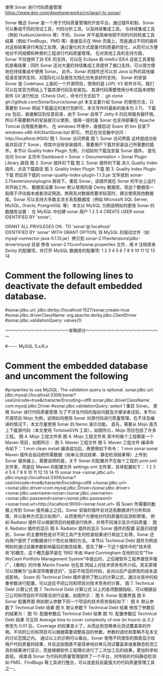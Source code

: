 使用 Sonar 进行代码质量管理 https://www.ibm.com/developerworks/cn/java/j-lo-sonar/

Sonar 概述
Sonar 是一个用于代码质量管理的开放平台。通过插件机制，Sonar 可以集成不同的测试工具，代码分析工具，以及持续集成工具。
与持续集成工具（例如 Hudson/Jenkins 等）不同，Sonar 并不是简单地把不同的代码检查工具结果（例如 FindBugs，PMD 等）直接显示在 Web 页面上，而是通过不同的插件对这些结果进行再加工处理，通过量化的方式度量代码质量的变化，从而可以方便地对不同规模和种类的工程进行代码质量管理。
在对其他工具的支持方面，Sonar 不仅提供了对 IDE 的支持，可以在 Eclipse 和 IntelliJ IDEA 这些工具里联机查看结果；同时 Sonar 还对大量的持续集成工具提供了接口支持，可以很方便地在持续集成中使用 Sonar。
此外，Sonar 的插件还可以对 Java 以外的其他编程语言提供支持，对国际化以及报告文档化也有良好的支持。
Sonar 的安装
Sonar 是 Codehaus 上面的一个开源项目，使用的是 LGPL V3 软件许可。我们可以在其官方网站上下载其源代码及安装包。
其源代码需要使用分布式版本控制软件 Git 进行检出（Check Out），命令行方式如下：
git clone git://github.com/SonarSource/sonar.git
本文主要介绍 Sonar 的使用方法，只需要到 Sonar 网站下载最近的发行包即可，本文写作时最新的版本为 2.11。
下载 zip 包后，直接解压到任意目录，由于 Sonar 自带了 Jetty 6 的应用服务器环境，所以不需要额外的安装就可以使用，值得一提的是 Sonar 也支持部署在 Apache Tomcat 应用服务器中。
在 windows 环境中，直接启动 Soanr 的 bin 目录下 windows-x86-64\StartSonar.bat 即可。
然后在浏览器中访问：http://localhost:9000/
图 1. Sonar 访问界面
图 1. Sonar 访问界面
这样就成功安装并启动了 Sonar，但其中没有安装插件，需要用户下载并安装自己所需要的插件。本节以 Quality Index Plugin 为例，介绍如何下载及安装 Sonar 插件。
首先访问 Sonar 主页中 Dashboard > Sonar > Documentation > Sonar Plugin Library 路径
图 2. Sonar 插件的下载
图 2. Sonar 插件的下载
进入 Quality Index 插件，点击下载路径
图 3. Quality Index Plugin 下载
图 3. Quality Index Plugin 下载
然后将下载的 sonar-quality-index-plugin-1.1.3.jar 文件放到 sonar-2.11\extensions\plugins 路径下。重启 Sonar，该插件就在 Sonar 的平台上运行并开始工作。
数据库设置
Sonar 默认使用的是 Derby 数据库，但这个数据库一般用于评估版本或者测试用途。商用及对数据库要求较高时，建议使用其他数据库。Sonar 可以支持大多数主流关系型数据库（例如 Microsoft SQL Server, MySQL, Oracle, PostgreSQL 等）
本文以 MySQL 为例说明如何更改 Sonar 的数据库设置：
在 MySQL 中创建 sonar 用户
1
2
3
4
CREATE USER sonar IDENTIFIED BY 'sonar';
 
GRANT ALL PRIVILEGES ON *.* TO 'sonar'@'localhost' \
IDENTIFIED BY 'sonar' WITH GRANT OPTION;
将 MySQL 的驱动文件（如 mysql-connector-java-5.1.13.jar）拷贝到 sonar-2.11\extensions\jdbc-driver\mysql 目录
修改 sonar-2.11\conf\sonar.properties 文件，用 # 注释原来 Derby 的配置项，并打开 MySQL 数据库的配置项:
1
2
3
4
5
6
7
8
9
10
11
12
13
14
# Comment the following lines to deactivate the default embedded database.
#sonar.jdbc.url: jdbc:derby://localhost:1527/sonar;create=true
#sonar.jdbc.driverClassName: org.apache.derby.jdbc.ClientDriver
#sonar.jdbc.validationQuery: values(1)
 
～～～～～～～～～～～～～～～省略部分～～～～～～～～～～～～～～～～～～
 
#----- MySQL 5.x/6.x
# Comment the embedded database and uncomment the following 
#properties to use MySQL. The validation query is optional.
sonar.jdbc.url: \
jdbc:mysql://localhost:3306/sonar?useUnicode=true&characterEncoding=utf8
sonar.jdbc.driverClassName: com.mysql.jdbc.Driver
#sonar.jdbc.validationQuery: select 1
重启 Sonar。
使用 Sonar 进行代码质量管理
为了不涉及代码的版权问题及方便读者试验，本节以开源项目 Mojo 为例，说明如何使用 Sonar 对源代码进行质量管理，在不涉及编译的情况下，本文尽量使用 Sonar 的 Nemo 演示功能。
首先，需要从 Mojo 首页上下载源代码（本文使用 TortoiseSVN 工具），如图所示，Mojo 项目包括了许多工程。
图 4. Mojo 工程文件夹
图 4. Mojo 工程文件夹
其中的每个工程都是一个 Maven 项目，如图所示：
图 5. Maven 工程文件
图 5. Maven 工程文件
编译命令如下：
1
mvn clean install
编译成功后，再使用如下命令：
1
mvn sonar:sonar
Maven 插件会自动把所需数据（如单元测试结果、静态检测结果等）上传到 Sonar 服务器上，需要说明的是，关于 Sonar 的配置并不在每个工程的 pom.xml 文件里，而是在 Maven 的配置文件 settings.xml 文件里，具体配置如下：
1
2
3
4
5
6
7
8
9
10
11
12
13
14
15
<profile>
   <id>sonar</id>
   <activation>
       <activeByDefault>true</activeByDefault>
   </activation>
   <properties>
        <sonar.jdbc.url>
        jdbc:mysql://localhost:3306/sonar?useUnicode=true&characterEncoding=utf8
        </sonar.jdbc.url>
        <sonar.jdbc.driver>com.mysql.jdbc.Driver</sonar.jdbc.driver>
        <sonar.jdbc.username>sonar</sonar.jdbc.username>
        <sonar.jdbc.password>sonar</sonar.jdbc.password>
       <sonar.host.url>http://localhost:9000</sonar.host.url>
   </properties>
</profile>
将 Soanr 所需要的数据上传到 Sonar 服务器上之后，Sonar 安装的插件会对这些数据进行分析和处理，并以各种方式显示给用户，从而使用户方便地对代码质量的监测和管理。
例如 Radiator 插件可以根据项目的规模进行排序，并用不同演示显示代码质量：
图 6. Radiator 插件的显示
图 6. Radiator 插件的显示
Sonar 插件的配置
前面已经提到，Sonar 的主要特色是对不同工具产生的检查结果进行再加工处理，Sonar 还向用户提供了对数据进行个性化处理的方法。
本节以 Technical Debt 插件为例说明如何通过设置参数影响最后的报告结果。首先了解一下这个插件中的“技术债务”的概念，这个概念最早是在 1992 年由 Ward Cunningham 在他的论文“The WyCash Portfolio Management System”中提出的，之后被软件工程界接受并推广，《重构》的作者 Martin Fowler 也在其 网站上对技术债务有所介绍。其实原理可以理解为“出来混早晚要还的”，当前不规范的代码，会对以后产品修改的成本造成影响。
Soanr 的 Technical Debt 插件提供了默认的计算公式，通过对其中的权重参数进行配置，可以适应不同公司和项目对技术债务的计算。
图 7. Technical Debt 计算公式
图 7. Technical Debt 计算公式
以上的各项数据指标，可以根据自己公司和项目的不同情况进行设置，如图所示：
图 8. Sonar 配置界面
图 8. Sonar 配置界面
例如默认参数下同一个项目的技术债务指标如下：
图 9. 默认参数下 Technical Debt 结果
图 9. 默认参数下 Technical Debt 结果
修改了参数后的结果为：
图 10. 配置参数后 Technical Debt 结果
图 10. 配置参数后 Technical Debt 结果
可见将 Average time to cover complexity of one (in hours) 从 0.2 修改为 0.01 后，Coverage 的权重变小了，从而达到忽略单元测试覆盖率的作用。不同的公司和项目可以根据需要调整各自的参数，参数的调优和策略不在本文的讨论范围之内。
通过以上的示例可以看出，Sonar 使用不同类型的图表显示给用户代码质量的结果，并且这些图表不是简单地对单元测试覆盖率或者静态检测工具的结果进行显示，而是根据软件工程理论进行了二次加工后的结果，更加科学和直观。
结束语
Sonar 为代码的质量管理提供了一个平台，对传统的代码静态检测如 PMD、FindBugs 等工具进行整合，可以说是目前最强大的代码质量管理工具之一。